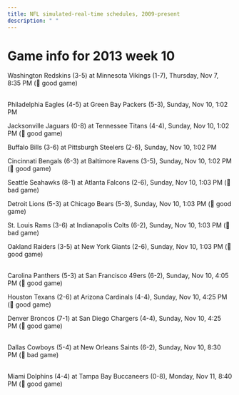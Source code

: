 ```yaml
---
title: NFL simulated-real-time schedules, 2009-present
description: " "
---
```


# Game info for 2013 week 10

Washington Redskins (3-5) at Minnesota Vikings (1-7), Thursday, Nov 7, 8:35 PM (:football: good game)

<br/>Philadelphia Eagles (4-5) at Green Bay Packers (5-3), Sunday, Nov 10, 1:02 PM

Jacksonville Jaguars (0-8) at Tennessee Titans (4-4), Sunday, Nov 10, 1:02 PM (:football: good game)

Buffalo Bills (3-6) at Pittsburgh Steelers (2-6), Sunday, Nov 10, 1:02 PM

Cincinnati Bengals (6-3) at Baltimore Ravens (3-5), Sunday, Nov 10, 1:02 PM (:football: good game)

Seattle Seahawks (8-1) at Atlanta Falcons (2-6), Sunday, Nov 10, 1:03 PM (:red_circle: bad game)

Detroit Lions (5-3) at Chicago Bears (5-3), Sunday, Nov 10, 1:03 PM (:football: good game)

St. Louis Rams (3-6) at Indianapolis Colts (6-2), Sunday, Nov 10, 1:03 PM (:red_circle: bad game)

Oakland Raiders (3-5) at New York Giants (2-6), Sunday, Nov 10, 1:03 PM (:football: good game)

<br/>Carolina Panthers (5-3) at San Francisco 49ers (6-2), Sunday, Nov 10, 4:05 PM (:football: good game)

Houston Texans (2-6) at Arizona Cardinals (4-4), Sunday, Nov 10, 4:25 PM (:football: good game)

Denver Broncos (7-1) at San Diego Chargers (4-4), Sunday, Nov 10, 4:25 PM (:football: good game)

<br/>Dallas Cowboys (5-4) at New Orleans Saints (6-2), Sunday, Nov 10, 8:30 PM (:red_circle: bad game)

<br/>Miami Dolphins (4-4) at Tampa Bay Buccaneers (0-8), Monday, Nov 11, 8:40 PM (:football: good game)

